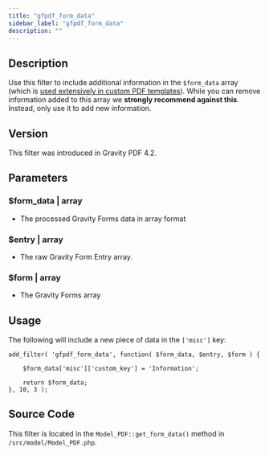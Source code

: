 ```yaml
---
title: "gfpdf_form_data"
sidebar_label: "gfpdf_form_data"
description: ""
---
```




## Description 

Use this filter to include additional information in the `$form_data` array (which is [used extensively in custom PDF templates](developer-php-form-data-array.md)). While you can remove information added to this array we **strongly recommend against this**. Instead, only use it to add new information.

## Version 

This filter was introduced in Gravity PDF 4.2.

## Parameters 

### $form_data | array
*  The processed Gravity Forms data in array format

### $entry | array
*  The raw Gravity Form Entry array.

### $form | array
*  The Gravity Forms array

## Usage 

The following will include a new piece of data in the `['misc']` key:

```.language-php
add_filter( 'gfpdf_form_data', function( $form_data, $entry, $form ) {

	$form_data['misc']['custom_key'] = 'Information';

	return $form_data;
}, 10, 3 );
```

## Source Code 

This filter is located in the `Model_PDF::get_form_data()` method in `/src/model/Model_PDF.php`.